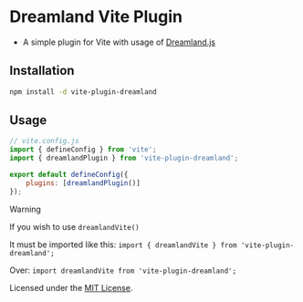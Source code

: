 # Dreamland Vite Plugin

- A simple plugin for Vite with usage of [Dreamland.js](https://github.com/mercuryworkshop/dreamlandjs)

## Installation

```bash
npm install -d vite-plugin-dreamland
```

## Usage

```javascript
// vite.config.js
import { defineConfig } from 'vite';
import { dreamlandPlugin } from 'vite-plugin-dreamland';

export default defineConfig({
    plugins: [dreamlandPlugin()]
});
```
> [!WARNING]
> If you wish to use `dreamlandVite()` 
>
> It must be imported like this: `import { dreamlandVite } from 'vite-plugin-dreamland';`
> 
> Over: `import dreamlandVite from 'vite-plugin-dreamland';`

Licensed under the [MIT License](./LICENSE).
